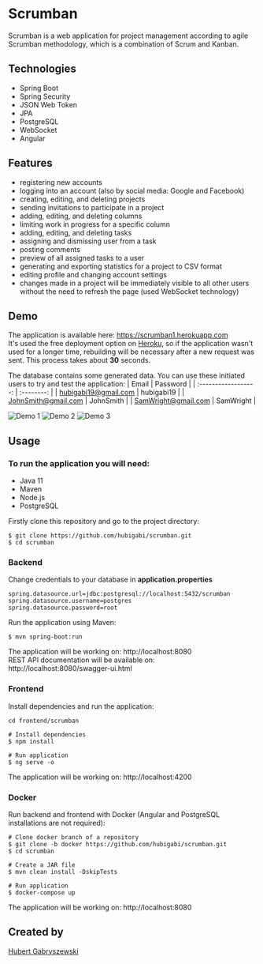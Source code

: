 # Scrumban
Scrumban is a web application for project management according to agile Scrumban methodology, which is a combination of Scrum and Kanban.

## Technologies
- Spring Boot 
- Spring Security
- JSON Web Token
- JPA
- PostgreSQL
- WebSocket
- Angular


## Features
- registering new accounts
- logging into an account (also by social media: Google and Facebook)
- creating, editing, and deleting projects
- sending invitations to participate in a project
- adding, editing, and deleting columns
- limiting work in progress for a specific column
- adding, editing, and deleting tasks
- assigning and dismissing user from a task
- posting comments
- preview of all assigned tasks to a user
- generating and exporting statistics for a project to CSV format
- editing profile and changing account settings
- changes made in a project will be immediately visible to all other users without the need to refresh the page (used WebSocket technology)

## Demo
The application is available here: https://scrumban1.herokuapp.com  
It's used the free deployment option on [Heroku](https://www.heroku.com), so if the application wasn't used for a longer time, rebuilding will be necessary after a new request was sent. This process takes about **30** seconds.

The database contains some generated data. You can use these initiated users to try and test the application:
|        Email         |  Password  |
| :------------------: | :--------: |
| hubigabi19@gmail.com | hubigabi19 |
| JohnSmith@gmail.com  | JohnSmith  |
| SamWright@gmail.com  | SamWright  |

![Demo 1](https://i.imgur.com/jmJbkXQ.png)
![Demo 2](https://i.imgur.com/yB1jcrv.png)
![Demo 3](https://i.imgur.com/ZN9f0jY.png)

## Usage
### To run the application you will need:
- Java 11
- Maven
- Node.js
- PostgreSQL

Firstly clone this repository and go to the project directory:
```shell
$ git clone https://github.com/hubigabi/scrumban.git
$ cd scrumban
```

### Backend

Change credentials to your database in **application.properties**

```shell
spring.datasource.url=jdbc:postgresql://localhost:5432/scrumban
spring.datasource.username=postgres
spring.datasource.password=root
```

Run the application using Maven:
```shell
$ mvn spring-boot:run
```
The application will be working on: http://localhost:8080  
REST API documentation will be available on: http://localhost:8080/swagger-ui.html

### Frontend
Install dependencies and run the application:
```shell
cd frontend/scrumban

# Install dependencies
$ npm install

# Run application
$ ng serve -o
```
The application will be working on: http://localhost:4200

### Docker
Run backend and frontend with Docker (Angular and PostgreSQL installations are not required):
```shell
# Clone docker branch of a repository
$ git clone -b docker https://github.com/hubigabi/scrumban.git
$ cd scrumban

# Create a JAR file
$ mvn clean install -DskipTests 

# Run application
$ docker-compose up
```
The application will be working on: http://localhost:8080 

## Created by
[Hubert Gabryszewski](https://github.com/hubigabi)